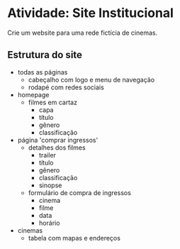 # Atividade: Site Institucional

Crie um website para uma rede fictícia de cinemas.

## Estrutura do site

- todas as páginas
    - cabeçalho com logo e menu de navegação
    - rodapé com redes sociais
- homepage
    - filmes em cartaz
        - capa
        - título
        - gênero
        - classificação
- página 'comprar ingressos'
    - detalhes dos filmes
        - trailer
        - título
        - gênero
        - classificação
        - sinopse 
    - formulário de compra de ingressos
        - cinema
        - filme
        - data
        - horário
- cinemas
    - tabela com mapas e endereços 
